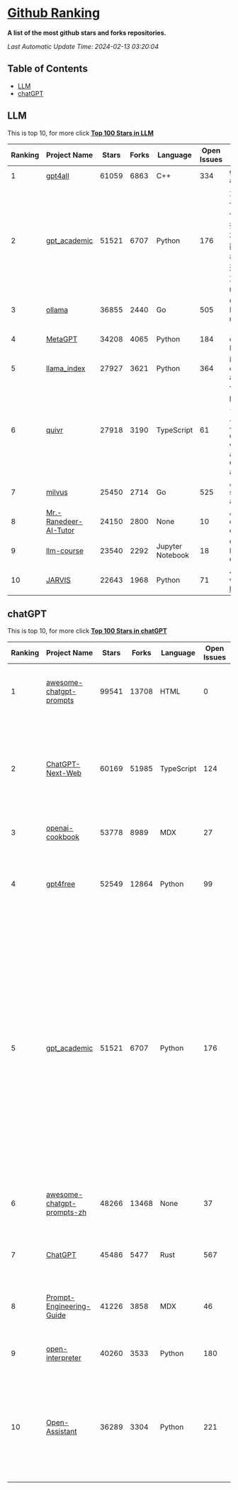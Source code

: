 [Github Ranking](./README.md)
==========

**A list of the most github stars and forks repositories.**

*Last Automatic Update Time: 2024-02-13 03:20:04*

## Table of Contents
 * [LLM](#LLM)
 * [chatGPT](#chatGPT)

## LLM

This is top 10, for more click **[Top 100 Stars in LLM](Top100/LLM.md)**

| Ranking | Project Name | Stars | Forks | Language | Open Issues | Description | Last Commit |
| ------- | ------------ | ----- | ----- | -------- | ----------- | ----------- | ----------- |
| 1 | [gpt4all](https://github.com/nomic-ai/gpt4all) | 61059 | 6863 | C++ | 334 | gpt4all: run open-source LLMs anywhere | 2024-02-13T01:01:39Z |
| 2 | [gpt_academic](https://github.com/binary-husky/gpt_academic) | 51521 | 6707 | Python | 176 | 为GPT/GLM等LLM大语言模型提供实用化交互接口，特别优化论文阅读/润色/写作体验，模块化设计，支持自定义快捷按钮&函数插件，支持Python和C++等项目剖析&自译解功能，PDF/LaTex论文翻译&总结功能，支持并行问询多种LLM模型，支持chatglm3等本地模型。接入通义千问, deepseekcoder, 讯飞星火, 文心一言, llama2, rwkv, claude2, moss等。 | 2024-02-12T15:38:03Z |
| 3 | [ollama](https://github.com/ollama/ollama) | 36855 | 2440 | Go | 505 | Get up and running with Llama 2, Mistral, and other large language models locally. | 2024-02-13T01:42:00Z |
| 4 | [MetaGPT](https://github.com/geekan/MetaGPT) | 34208 | 4065 | Python | 184 | 🌟 The Multi-Agent Framework: Given one line Requirement, return PRD, Design, Tasks, Repo | 2024-02-12T21:08:40Z |
| 5 | [llama_index](https://github.com/run-llama/llama_index) | 27927 | 3621 | Python | 364 | LlamaIndex (formerly GPT Index) is a data framework for your LLM applications | 2024-02-13T03:13:10Z |
| 6 | [quivr](https://github.com/QuivrHQ/quivr) | 27918 | 3190 | TypeScript | 61 | Your GenAI Second Brain 🧠  A personal productivity assistant (RAG) ⚡️🤖 Chat with your docs (PDF, CSV, ...)  & apps using Langchain, GPT 3.5 / 4 turbo, Private, Anthropic, VertexAI, Ollama, LLMs, that you can share with users !  Local & Private alternative to OpenAI GPTs & ChatGPT powered by retrieval-augmented generation. | 2024-02-13T01:55:34Z |
| 7 | [milvus](https://github.com/milvus-io/milvus) | 25450 | 2714 | Go | 525 | A cloud-native vector database, storage for next generation AI applications | 2024-02-13T02:26:48Z |
| 8 | [Mr.-Ranedeer-AI-Tutor](https://github.com/JushBJJ/Mr.-Ranedeer-AI-Tutor) | 24150 | 2800 | None | 10 | A GPT-4 AI Tutor Prompt for customizable personalized learning experiences. | 2023-11-18T21:18:14Z |
| 9 | [llm-course](https://github.com/mlabonne/llm-course) | 23540 | 2292 | Jupyter Notebook | 18 | Course to get into Large Language Models (LLMs) with roadmaps and Colab notebooks. | 2024-02-05T22:35:21Z |
| 10 | [JARVIS](https://github.com/microsoft/JARVIS) | 22643 | 1968 | Python | 71 | JARVIS, a system to connect LLMs with ML community. Paper: https://arxiv.org/pdf/2303.17580.pdf | 2024-01-15T03:26:37Z |


## chatGPT

This is top 10, for more click **[Top 100 Stars in chatGPT](Top100/chatGPT.md)**

| Ranking | Project Name | Stars | Forks | Language | Open Issues | Description | Last Commit |
| ------- | ------------ | ----- | ----- | -------- | ----------- | ----------- | ----------- |
| 1 | [awesome-chatgpt-prompts](https://github.com/f/awesome-chatgpt-prompts) | 99541 | 13708 | HTML | 0 | This repo includes ChatGPT prompt curation to use ChatGPT better. | 2024-02-09T02:04:13Z |
| 2 | [ChatGPT-Next-Web](https://github.com/ChatGPTNextWeb/ChatGPT-Next-Web) | 60169 | 51985 | TypeScript | 124 | A cross-platform ChatGPT/Gemini UI (Web / PWA / Linux / Win / MacOS). 一键拥有你自己的跨平台 ChatGPT/Gemini 应用。 | 2024-02-13T00:42:46Z |
| 3 | [openai-cookbook](https://github.com/openai/openai-cookbook) | 53778 | 8989 | MDX | 27 | Examples and guides for using the OpenAI API | 2024-02-13T01:28:51Z |
| 4 | [gpt4free](https://github.com/xtekky/gpt4free) | 52549 | 12864 | Python | 99 | The official gpt4free repository \| various collection of powerful language models | 2024-02-12T18:58:15Z |
| 5 | [gpt_academic](https://github.com/binary-husky/gpt_academic) | 51521 | 6707 | Python | 176 | 为GPT/GLM等LLM大语言模型提供实用化交互接口，特别优化论文阅读/润色/写作体验，模块化设计，支持自定义快捷按钮&函数插件，支持Python和C++等项目剖析&自译解功能，PDF/LaTex论文翻译&总结功能，支持并行问询多种LLM模型，支持chatglm3等本地模型。接入通义千问, deepseekcoder, 讯飞星火, 文心一言, llama2, rwkv, claude2, moss等。 | 2024-02-12T15:38:03Z |
| 6 | [awesome-chatgpt-prompts-zh](https://github.com/PlexPt/awesome-chatgpt-prompts-zh) | 48266 | 13468 | None | 37 | ChatGPT 中文调教指南。各种场景使用指南。学习怎么让它听你的话。 | 2024-01-28T18:24:20Z |
| 7 | [ChatGPT](https://github.com/lencx/ChatGPT) | 45486 | 5477 | Rust | 567 | 🔮 ChatGPT Desktop Application (Mac, Windows and Linux) | 2024-01-29T10:34:14Z |
| 8 | [Prompt-Engineering-Guide](https://github.com/dair-ai/Prompt-Engineering-Guide) | 41226 | 3858 | MDX | 46 | 🐙 Guides, papers, lecture, notebooks and resources for prompt engineering | 2024-02-12T17:34:00Z |
| 9 | [open-interpreter](https://github.com/KillianLucas/open-interpreter) | 40260 | 3533 | Python | 180 | A natural language interface for computers | 2024-02-12T03:41:54Z |
| 10 | [Open-Assistant](https://github.com/LAION-AI/Open-Assistant) | 36289 | 3304 | Python | 221 | OpenAssistant is a chat-based assistant that understands tasks, can interact with third-party systems, and retrieve information dynamically to do so. | 2024-01-25T15:38:10Z |


